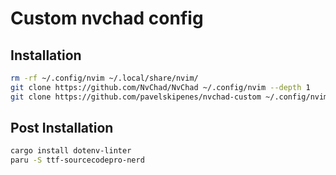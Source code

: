 # Custom nvchad config

## Installation

```sh
rm -rf ~/.config/nvim ~/.local/share/nvim/
git clone https://github.com/NvChad/NvChad ~/.config/nvim --depth 1
git clone https://github.com/pavelskipenes/nvchad-custom ~/.config/nvim/lua/custom
```

## Post Installation

```sh
cargo install dotenv-linter
paru -S ttf-sourcecodepro-nerd
```
